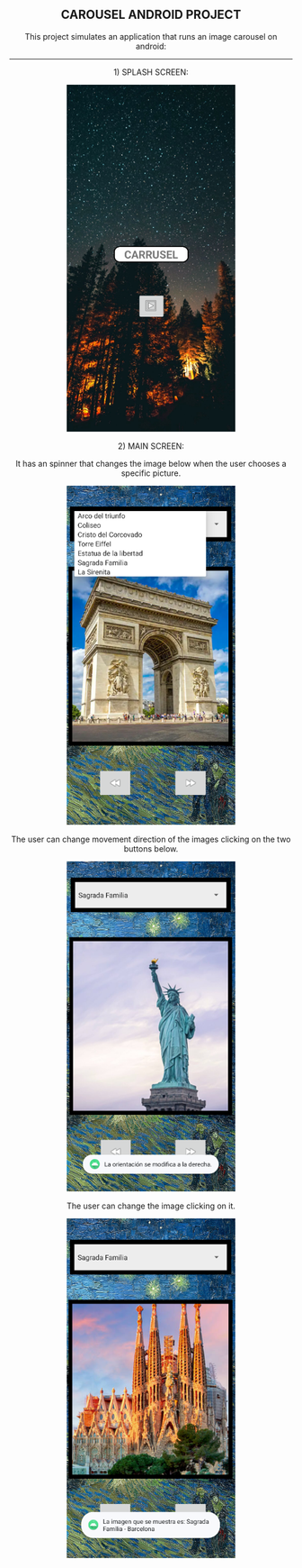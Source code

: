 <h2 align="center">CAROUSEL ANDROID PROJECT</h2>

<p align="center">This project simulates an application that runs an image carousel on android: </p>

---

<p align="center">1) SPLASH SCREEN: </p>

<p align="center">
  <img src="https://github.com/Lxvine/CAROUSEL/blob/master/Screenshots/carousel1.png" style=" width:300px">
</p>

<p align="center">2) MAIN SCREEN: </p>
<p align="center">It has an spinner that changes the image below when the user chooses a specific picture. </p>

<p align="center">
  <img src="https://github.com/Lxvine/CAROUSEL/blob/master/Screenshots/carousel2.png" style=" width:300px">
</p>

<p align="center"> The user can change movement direction of the images clicking on the two buttons below. </p>

<p align="center">
  <img src="https://github.com/Lxvine/CAROUSEL/blob/master/Screenshots/carousel3.png" style=" width:300px">
</p>

<p align="center">The user can change the image clicking on it.</p>

<p align="center">
  <img src="https://github.com/Lxvine/CAROUSEL/blob/master/Screenshots/carousel4.png" style=" width:300px">
</p>


